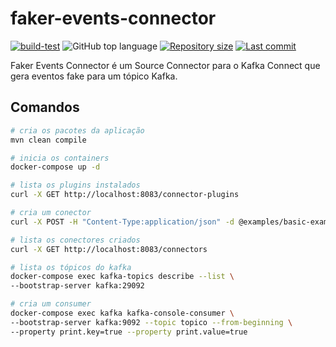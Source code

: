 # faker-events-connector
[![build-test](https://github.com/adrianoavelino/kafka-connect-lambda-localstack/actions/workflows/build-test.yml/badge.svg)](https://github.com/adrianoavelino/faker-events-connector/actions/workflows/build-test.yml)
![GitHub top language](https://img.shields.io/github/languages/top/adrianoavelino/faker-events-connector)
[![Repository size](https://img.shields.io/github/repo-size/adrianoavelino/faker-events-connector)](https://img.shields.io/github/repo-size/adrianoavelino/faker-events-connector)
[![Last commit](https://img.shields.io/github/last-commit/adrianoavelino/faker-events-connector)](https://github.com/adrianoavelino/faker-events-connector/commits/master)

Faker Events Connector é um Source Connector para o Kafka Connect que gera eventos fake para um  tópico Kafka.

## Comandos
```bash
# cria os pacotes da aplicação
mvn clean compile

# inicia os containers
docker-compose up -d

# lista os plugins instalados
curl -X GET http://localhost:8083/connector-plugins

# cria um conector
curl -X POST -H "Content-Type:application/json" -d @examples/basic-example.json http://localhost:8083/connectors

# lista os conectores criados
curl -X GET http://localhost:8083/connectors

# lista os tópicos do kafka
docker-compose exec kafka-topics describe --list \
--bootstrap-server kafka:29092

# cria um consumer
docker-compose exec kafka kafka-console-consumer \
--bootstrap-server kafka:9092 --topic topico --from-beginning \
--property print.key=true --property print.value=true
```
